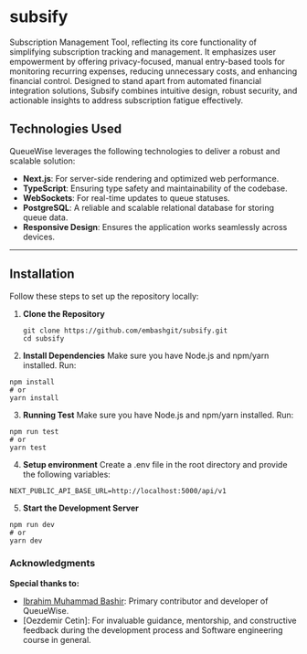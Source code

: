 # **subsify**
Subscription Management Tool, reflecting its core functionality of simplifying subscription tracking and management. It emphasizes user empowerment by offering privacy-focused, manual entry-based tools for monitoring recurring expenses, reducing unnecessary costs, and enhancing financial control. Designed to stand apart from automated financial integration solutions, Subsify combines intuitive design, robust security, and actionable insights to address subscription fatigue effectively.


## **Technologies Used**
QueueWise leverages the following technologies to deliver a robust and scalable solution:  
- **Next.js**: For server-side rendering and optimized web performance.  
- **TypeScript**: Ensuring type safety and maintainability of the codebase.  
- **WebSockets**: For real-time updates to queue statuses.  
- **PostgreSQL**: A reliable and scalable relational database for storing queue data.  
- **Responsive Design**: Ensures the application works seamlessly across devices.  

---

## **Installation**

Follow these steps to set up the repository locally:

1. **Clone the Repository**  
   ```
   git clone https://github.com/embashgit/subsify.git
   cd subsify
   ```
2. **Install Dependencies**
Make sure you have Node.js and npm/yarn installed. Run:
  ```
  npm install
  # or
  yarn install
  ```
3. **Running Test**
Make sure you have Node.js and npm/yarn installed. Run:
  ```
  npm run test
  # or
  yarn test
  ```
4. **Setup environment**
Create a .env file in the root directory and provide the following variables:
  ```
  NEXT_PUBLIC_API_BASE_URL=http://localhost:5000/api/v1
  ```
5. **Start the Development Server**
```
npm run dev
# or
yarn dev
```

### Acknowledgments

 **Special thanks to:**
- [Ibrahim Muhammad Bashir](https://github.com/embashgit): Primary contributor and developer of QueueWise.
- [Oezdemir Cetin]: For invaluable guidance, mentorship, and constructive feedback during the development process and Software engineering course in general.